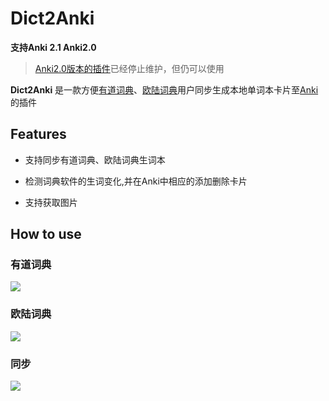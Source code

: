 # Dict2Anki
**支持Anki 2.1 Anki2.0**
> [Anki2.0版本的插件](https://github.com/megachweng/Dict2Anki/releases/tag/v4.0)已经停止维护，但仍可以使用
      
**Dict2Anki** 是一款方便[有道词典](http://cidian.youdao.com/multi.html)、[欧陆词典](https://www.eudic.net/)用户同步生成本地单词本卡片至[Anki](https://apps.ankiweb.net/#download)的插件  

## Features
- 支持同步有道词典、欧陆词典生词本  

- 检测词典软件的生词变化,并在Anki中相应的添加删除卡片

- 支持获取图片

## How to use
### 有道词典
<span><img src = "https://raw.githubusercontent.com/megachweng/Dict2Anki/master/screenshots/youdao.gif"></span>
### 欧陆词典
<span><img src = "https://raw.githubusercontent.com/megachweng/Dict2Anki/master/screenshots/eudict.gif"></span>
### 同步
<span><img src = "https://raw.githubusercontent.com/megachweng/Dict2Anki/master/screenshots/sync.gif"></span>